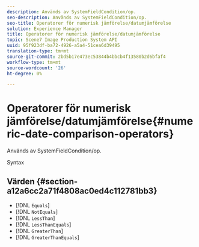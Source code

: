 ```yaml
---
description: Används av SystemFieldCondition/op.
seo-description: Används av SystemFieldCondition/op.
seo-title: Operatorer för numerisk jämförelse/datumjämförelse
solution: Experience Manager
title: Operatorer för numerisk jämförelse/datumjämförelse
topic: Scene7 Image Production System API
uuid: 95f923df-ba72-4926-a5a4-51cea6d39495
translation-type: tm+mt
source-git-commit: 2bd5b17e473ec53844b4bbcb4f13580b2d6bfaf4
workflow-type: tm+mt
source-wordcount: '26'
ht-degree: 0%

---
```



# Operatorer för numerisk jämförelse/datumjämförelse{#numeric-date-comparison-operators}

Används av SystemFieldCondition/op.

Syntax

## Värden {#section-a12a6cc2a71f4808ac0ed4c112781bb3}

* [!DNL `Equals`]
* [!DNL `NotEquals`]
* [!DNL `LessThan`]
* [!DNL `LessThanEquals`]
* [!DNL `GreaterThan`]
* [!DNL `GreaterThanEquals`]

